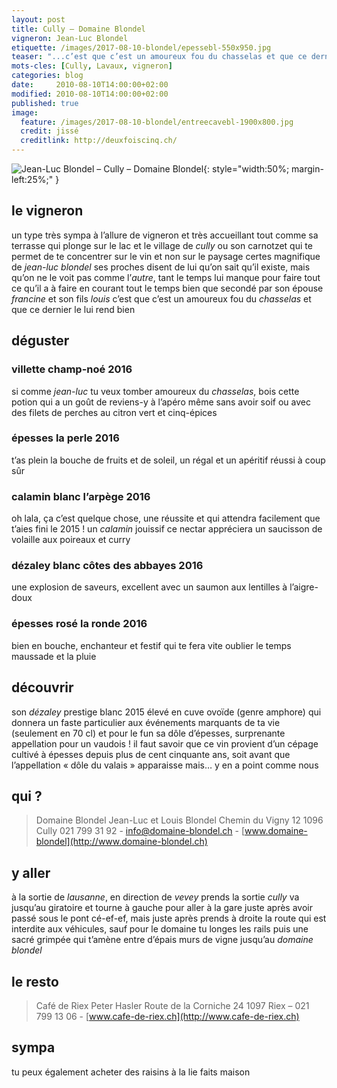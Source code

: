 ```yaml
---
layout: post
title: Cully — Domaine Blondel
vigneron: Jean-Luc Blondel
etiquette: /images/2017-08-10-blondel/epessebl-550x950.jpg
teaser: "...c’est que c’est un amoureux fou du chasselas et que ce dernier le lui rend bien"
mots-cles: [Cully, Lavaux, vigneron]
categories: blog
date:     2010-08-10T14:00:00+02:00
modified: 2010-08-10T14:00:00+02:00
published: true
image:
  feature: /images/2017-08-10-blondel/entreecavebl-1900x800.jpg
  credit: jissé
  creditlink: http://deuxfoiscinq.ch/
---
```


![Jean-Luc Blondel – Cully – Domaine Blondel][i1]{: style="width:50%; margin-left:25%;" }

[i1]: ../../images/2017-08-10-blondel/blondelpapa-1200x1600.jpg

## le vigneron
un type très sympa à l’allure de vigneron et très accueillant tout comme sa terrasse qui plonge sur le lac et le village de *cully* ou son carnotzet qui te permet de te concentrer sur le vin et non sur le paysage certes magnifique
de *jean-luc blondel*
ses proches disent de lui qu’on sait qu’il existe, mais qu’on ne le voit pas comme l’*autre*, tant le temps lui manque pour faire tout ce qu’il a à faire en courant tout le temps bien que secondé par son épouse *francine* et son fils *louis*
c’est que c’est un amoureux fou du *chasselas* et que ce dernier le lui rend bien

## déguster
### villette champ-noé 2016
si comme *jean-luc* tu veux tomber amoureux du *chasselas*, bois cette potion qui a un goût de reviens-y
à l’apéro même sans avoir soif ou avec des filets de perches au citron vert et cinq-épices

### épesses la perle 2016
t’as plein la bouche de fruits et de soleil, un régal et un apéritif réussi à coup sûr

### calamin blanc l’arpège 2016
oh lala, ça c’est quelque chose, une réussite et qui attendra facilement que t’aies fini le 2015 ! un *calamin* jouissif
ce nectar appréciera un saucisson de volaille aux poireaux et curry

### dézaley blanc côtes des abbayes 2016
une explosion de saveurs, excellent avec un saumon aux lentilles à l’aigre-doux

### épesses rosé la ronde 2016
bien en bouche, enchanteur et festif qui te fera vite oublier le temps maussade et la pluie

## découvrir
son *dézaley* prestige blanc 2015
élevé en cuve ovoïde (genre amphore) qui donnera un faste particulier aux événements marquants de ta vie (seulement en 70 cl)
et pour le fun
sa dôle d’épesses, surprenante appellation pour un vaudois !
il faut savoir que ce vin provient d’un cépage cultivé à épesses depuis plus de cent cinquante ans, soit avant que l’appellation « dôle du valais » apparaisse
mais… y en a point comme nous

## qui ?
> Domaine Blondel
> Jean-Luc et Louis Blondel
> Chemin du Vigny 12
> 1096 Cully
> 021 799 31 92 - [info@domaine-blondel.ch](mailto:info@domaine-blondel.ch) - [www.domaine-blondel](http://www.domaine-blondel.ch)

## y aller
à la sortie de *lausanne*, en direction de *vevey* prends la sortie *cully*
va jusqu’au giratoire et tourne à gauche pour aller à la gare
juste après avoir passé sous le pont cé-ef-ef, mais juste après prends à droite la route qui est interdite aux véhicules, sauf pour le domaine
tu longes les rails puis une sacré grimpée qui t’amène entre d’épais murs de vigne jusqu’au *domaine blondel*

## le resto
> Café de Riex
> Peter Hasler
> Route de la Corniche 24
> 1097 Riex – 021 799 13 06 - [www.cafe-de-riex.ch](http://www.cafe-de-riex.ch)

## sympa
tu peux également acheter des raisins à la lie faits maison
